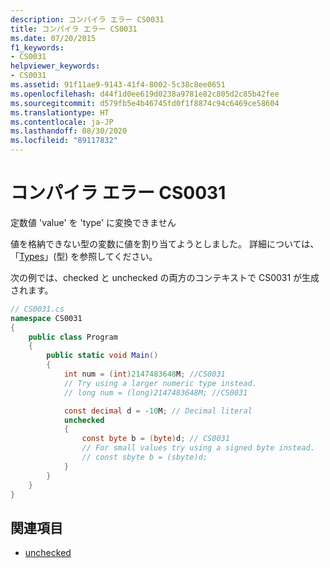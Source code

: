 ```yaml
---
description: コンパイラ エラー CS0031
title: コンパイラ エラー CS0031
ms.date: 07/20/2015
f1_keywords:
- CS0031
helpviewer_keywords:
- CS0031
ms.assetid: 91f11ae9-9143-41f4-8002-5c38c8ee0651
ms.openlocfilehash: d44f1d0ee619d0238a9781e82c805d2c85b42fee
ms.sourcegitcommit: d579fb5e4b46745fd0f1f8874c94c6469ce58604
ms.translationtype: HT
ms.contentlocale: ja-JP
ms.lasthandoff: 08/30/2020
ms.locfileid: "89117832"
---
```

# <a name="compiler-error-cs0031"></a>コンパイラ エラー CS0031

定数値 'value' を 'type' に変換できません

値を格納できない型の変数に値を割り当てようとしました。 詳細については、「[Types](../programming-guide/types/index.md)」(型) を参照してください。

次の例では、checked と unchecked の両方のコンテキストで CS0031 が生成されます。

```csharp
// CS0031.cs
namespace CS0031
{
    public class Program
    {
        public static void Main()
        {
            int num = (int)2147483648M; //CS0031
            // Try using a larger numeric type instead.
            // long num = (long)2147483648M; //CS0031

            const decimal d = -10M; // Decimal literal
            unchecked
            {
                const byte b = (byte)d; // CS0031
                // For small values try using a signed byte instead.
                // const sbyte b = (sbyte)d;
            }
        }
    }
}
```

## <a name="see-also"></a>関連項目

- [unchecked](../language-reference/keywords/unchecked.md)
